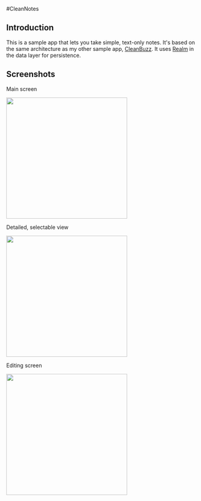 #CleanNotes

## Introduction
This is a sample app that lets you take simple, text-only notes. It's based on the same architecture as my other sample app, [CleanBuzz](https://github.com/zsmb13/CleanBuzz). It uses [Realm](https://github.com/realm/realm-java) in the data layer for persistence.

## Screenshots
Main screen

<img src="https://raw.githubusercontent.com/zsmb13/CleanNotes/master/docs/screen_notes.png" width="320">

Detailed, selectable view

<img src="https://raw.githubusercontent.com/zsmb13/CleanNotes/master/docs/screen_note_details.png" width="320">

Editing screen

<img src="https://raw.githubusercontent.com/zsmb13/CleanNotes/master/docs/screen_note_edit.png" width="320">
